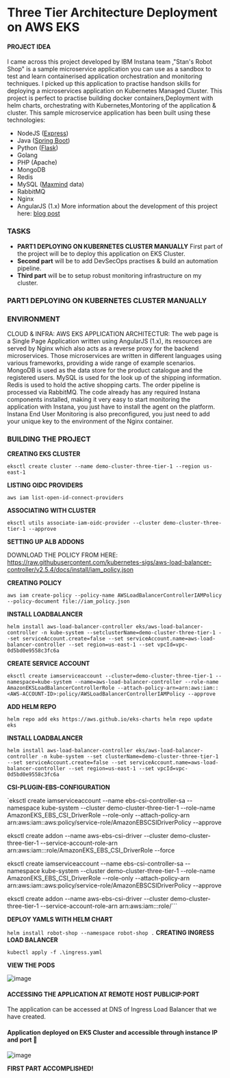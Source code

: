 # Three Tier Architecture Deployment on AWS EKS

#### PROJECT IDEA

I came across this project developed by IBM Instana team ,"Stan's Robot Shop" is a sample microservice application you can use as a sandbox to test and learn containerised application orchestration and monitoring techniques. I picked up this application to practise handson skills for deploying a microservices application on Kubernetes Managed Cluster. This project is perfect to practise building docker containers,Deployment with helm charts, orchestrating with Kubernetes,Montoring of the application & cluster.
This sample microservice application has been built using these technologies:
- NodeJS ([Express](http://expressjs.com/))
- Java ([Spring Boot](https://spring.io/))
- Python ([Flask](http://flask.pocoo.org))
- Golang
- PHP (Apache)
- MongoDB
- Redis
- MySQL ([Maxmind](http://www.maxmind.com) data)
- RabbitMQ
- Nginx
- AngularJS (1.x)
More information about the development of this project here: [blog post](https://www.instana.com/blog/stans-robot-shop-sample-microservice-application/)

### TASKS 
- **PART1 DEPLOYING ON KUBERNETES CLUSTER MANUALLY** First part of the project will be to deploy this application on EKS Cluster.
- **Second part** will be to add DevSecOps practises & build an automation pipeline.
- **Third part** will be to setup robust monitoring infrastructure on my cluster.

### PART1 DEPLOYING ON KUBERNETES CLUSTER MANUALLY
###  ENVIRONMENT
CLOUD & INFRA: AWS EKS
APPLICATION ARCHITECTUR:
The web page is a Single Page Application written using AngularJS (1.x), its resources are served by Nginx which also acts as a reverse proxy for the backend microservices. Those microservices are written in different languages using various frameworks, providing a wide range of example scenarios. MongoDB is used as the data store for the product catalogue and the registered users. MySQL is used for the look up of the shipping information. Redis is used to hold the active shopping carts. The order pipeline is processed via RabbitMQ.
The code already has any required Instana components installed, making it very easy to start monitoring the application with Instana, you just have to install the agent on the platform. Instana End User Monitoring is also preconfigured, you just need to add your unique key to the environment of the Nginx container.




### BUILDING THE PROJECT

**CREATING EKS CLUSTER**

`eksctl create cluster --name demo-cluster-three-tier-1 --region us-east-1`

**LISTING OIDC PROVIDERS**

`aws iam list-open-id-connect-providers`

**ASSOCIATING WITH CLUSTER**

`eksctl utils associate-iam-oidc-provider --cluster demo-cluster-three-tier-1 --approve`

**SETTING UP ALB ADDONS**

DOWNLOAD THE POLICY FROM HERE: https://raw.githubusercontent.com/kubernetes-sigs/aws-load-balancer-controller/v2.5.4/docs/install/iam_policy.json

**CREATING POLICY**

`aws iam create-policy --policy-name AWSLoadBalancerControllerIAMPolicy --policy-document file://iam_policy.json`

**INSTALL LOADBALANCER**

`helm install aws-load-balancer-controller eks/aws-load-balancer-controller -n kube-system --setclusterName=demo-cluster-three-tier-1 --set serviceAccount.create=false --set serviceAccount.name=aws-load-balancer-controller --set region=us-east-1 --set vpcId=vpc-0d5bd0e9558c3fc6a`

**CREATE SERVICE ACCOUNT**

`eksctl create iamserviceaccount --cluster=demo-cluster-three-tier-1 --namespace=kube-system --name=aws-load-balancer-controller --role-name AmazonEKSLoadBalancerControllerRole --attach-policy-arn=arn:aws:iam::<AWS-ACCOUNT-ID>:policy/AWSLoadBalancerControllerIAMPolicy --approve`

**ADD HELM REPO**

`helm repo add eks https://aws.github.io/eks-charts
helm repo update eks`

**INSTALL LOADBALANCER**

`helm install aws-load-balancer-controller eks/aws-load-balancer-controller -n kube-system --set clusterName=demo-cluster-three-tier-1 --set serviceAccount.create=false --set serviceAccount.name=aws-load-balancer-controller --set region=us-east-1 --set vpcId=vpc-0d5bd0e9558c3fc6a`

**CSI-PLUGIN-EBS-CONFIGURATION**

`eksctl create iamserviceaccount --name ebs-csi-controller-sa --namespace kube-system --cluster demo-cluster-three-tier-1 --role-name AmazonEKS_EBS_CSI_DriverRole --role-only --attach-policy-arn arn:aws:iam::aws:policy/service-role/AmazonEBSCSIDriverPolicy --approve

eksctl create addon --name aws-ebs-csi-driver --cluster demo-cluster-three-tier-1  --service-account-role-arn arn:aws:iam::<AWS-ACCOUNT-ID>:role/AmazonEKS_EBS_CSI_DriverRole --force

eksctl create iamserviceaccount --name ebs-csi-controller-sa --namespace kube-system --cluster demo-cluster-three-tier-1 --role-name AmazonEKS_EBS_CSI_DriverRole --role-only --attach-policy-arn arn:aws:iam::aws:policy/service-role/AmazonEBSCSIDriverPolicy --approve

eksctl create addon --name aws-ebs-csi-driver --cluster demo-cluster-three-tier-1  --service-account-role-arn arn:aws:iam::<AWS-ACCOUNT-ID>:role/```

**DEPLOY YAMLS WITH HELM CHART**

`helm install robot-shop --namespace robot-shop .`
**CREATING INGRESS LOAD BALANCER**

`kubectl apply -f .\ingress.yaml`

**VIEW THE PODS**

![image](https://github.com/dv-sharma/three-tier-architecture-handson/assets/65087388/0510be0a-6070-4174-81c8-0d7c2ce067ba)

#### ACCESSING THE APPLICATION AT REMOTE HOST PUBLICIP:PORT

The application can be accessed at DNS of Ingress Load Balancer that we have created.
#### Application deployed on EKS Cluster and accessible through instance IP and port 🎉

![image](https://github.com/dv-sharma/three-tier-architecture-handson/assets/65087388/343a9b94-bbd4-40fd-9993-16eeaffdfe1d)

**FIRST PART ACCOMPLISHED!**










